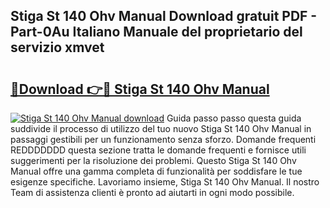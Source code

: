 ## Stiga St 140 Ohv Manual Download gratuit PDF - Part-0Au Italiano Manuale del proprietario del servizio xmvet

# <h2><a href="http://dffed0.blite.top/?on=Stiga+St+140+Ohv+Manual">🔗Download 👉🔴 Stiga St 140 Ohv Manual</a></h2>

[![Stiga St 140 Ohv Manual download](https://i.imgur.com/lujVjoI.png)](http://dffed0.blite.top/?on=Stiga+St+140+Ohv+Manual)
Guida passo passo questa guida suddivide il processo di utilizzo del tuo nuovo Stiga St 140 Ohv Manual in passaggi gestibili per un funzionamento senza sforzo. Domande frequenti REDDDDDDD questa sezione tratta le domande frequenti e fornisce utili suggerimenti per la risoluzione dei problemi. Questo Stiga St 140 Ohv Manual offre una gamma completa di funzionalità per soddisfare le tue esigenze specifiche. Lavoriamo insieme, Stiga St 140 Ohv Manual. Il nostro Team di assistenza clienti è pronto ad aiutarti in ogni modo possibile.
